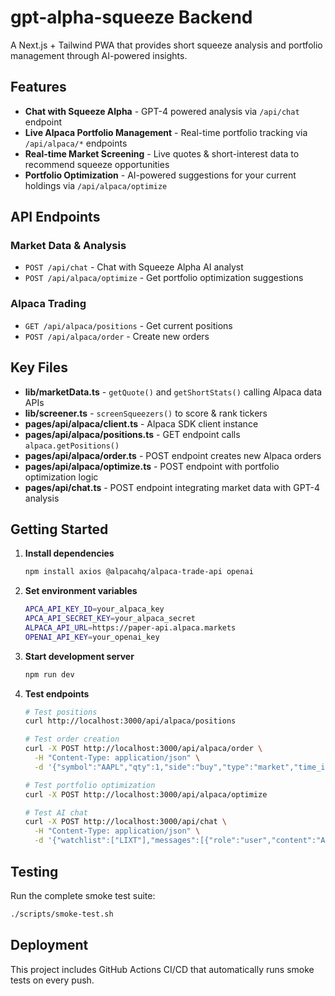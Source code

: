 # gpt-alpha-squeeze Backend

A Next.js + Tailwind PWA that provides short squeeze analysis and portfolio management through AI-powered insights.

## Features

- **Chat with Squeeze Alpha** - GPT-4 powered analysis via `/api/chat` endpoint
- **Live Alpaca Portfolio Management** - Real-time portfolio tracking via `/api/alpaca/*` endpoints  
- **Real-time Market Screening** - Live quotes & short-interest data to recommend squeeze opportunities
- **Portfolio Optimization** - AI-powered suggestions for your current holdings via `/api/alpaca/optimize`

## API Endpoints

### Market Data & Analysis
- `POST /api/chat` - Chat with Squeeze Alpha AI analyst
- `POST /api/alpaca/optimize` - Get portfolio optimization suggestions

### Alpaca Trading
- `GET /api/alpaca/positions` - Get current positions
- `POST /api/alpaca/order` - Create new orders

## Key Files

- **lib/marketData.ts** - `getQuote()` and `getShortStats()` calling Alpaca data APIs
- **lib/screener.ts** - `screenSqueezers()` to score & rank tickers  
- **pages/api/alpaca/client.ts** - Alpaca SDK client instance
- **pages/api/alpaca/positions.ts** - GET endpoint calls `alpaca.getPositions()`
- **pages/api/alpaca/order.ts** - POST endpoint creates new Alpaca orders
- **pages/api/alpaca/optimize.ts** - POST endpoint with portfolio optimization logic
- **pages/api/chat.ts** - POST endpoint integrating market data with GPT-4 analysis

## Getting Started

1. **Install dependencies**
   ```bash
   npm install axios @alpacahq/alpaca-trade-api openai
   ```

2. **Set environment variables**
   ```bash
   APCA_API_KEY_ID=your_alpaca_key
   APCA_API_SECRET_KEY=your_alpaca_secret  
   ALPACA_API_URL=https://paper-api.alpaca.markets
   OPENAI_API_KEY=your_openai_key
   ```

3. **Start development server**
   ```bash
   npm run dev
   ```

4. **Test endpoints**
   ```bash
   # Test positions
   curl http://localhost:3000/api/alpaca/positions
   
   # Test order creation
   curl -X POST http://localhost:3000/api/alpaca/order \
     -H "Content-Type: application/json" \
     -d '{"symbol":"AAPL","qty":1,"side":"buy","type":"market","time_in_force":"day"}'
   
   # Test portfolio optimization  
   curl -X POST http://localhost:3000/api/alpaca/optimize
   
   # Test AI chat
   curl -X POST http://localhost:3000/api/chat \
     -H "Content-Type: application/json" \
     -d '{"watchlist":["LIXT"],"messages":[{"role":"user","content":"Analyze LIXT"}]}'
   ```

## Testing

Run the complete smoke test suite:
```bash
./scripts/smoke-test.sh
```

## Deployment

This project includes GitHub Actions CI/CD that automatically runs smoke tests on every push.
